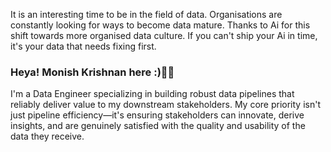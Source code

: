 It is an interesting time to be in the field of data. Organisations are constantly looking for ways to become data mature. Thanks to Ai for this shift towards more organised data culture. If you can't ship your Ai in time, it's your data that needs fixing first.


### Heya! Monish Krishnan here :)👋🌈

I'm a Data Engineer specializing in building robust data pipelines that reliably deliver value to my downstream stakeholders. My core priority isn't just pipeline efficiency—it's ensuring stakeholders can innovate, derive insights, and are genuinely satisfied with the quality and usability of the data they receive.

